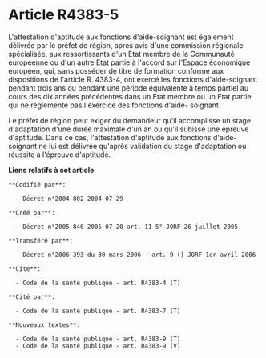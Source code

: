 # Article R4383-5

L'attestation d'aptitude aux fonctions d'aide-soignant est également délivrée par le préfet de région, après avis d'une
commission régionale spécialisée, aux ressortissants d'un Etat membre de la Communauté européenne ou d'un autre Etat partie à
l'accord sur l'Espace économique européen, qui, sans posséder de titre de formation conforme aux dispositions de l'article R.
4383-4, ont exercé les fonctions d'aide-soignant pendant trois ans ou pendant une période équivalente à temps partiel au
cours des dix années précédentes dans un Etat membre ou un Etat partie qui ne réglemente pas l'exercice des fonctions d'aide-
soignant.

Le préfet de région peut exiger du demandeur qu'il accomplisse un stage d'adaptation d'une durée maximale d'un an ou qu'il
subisse une épreuve d'aptitude. Dans ce cas, l'attestation d'aptitude aux fonctions d'aide-soignant ne lui est délivrée
qu'après validation du stage d'adaptation ou réussite à l'épreuve d'aptitude.

**Liens relatifs à cet article**

	**Codifié par**:

	  - Décret n°2004-802 2004-07-29

	**Créé par**:

	  - Décret n°2005-840 2005-07-20 art. 11 5° JORF 26 juillet 2005

	**Transféré par**:

	  - Décret n°2006-393 du 30 mars 2006 - art. 9 () JORF 1er avril 2006

	**Cite**:

	  - Code de la santé publique - art. R4383-4 (T)

	**Cité par**:

	  - Code de la santé publique - art. R4383-7 (T)

	**Nouveaux textes**:

	  - Code de la santé publique - art. R4383-9 (T)
	  - Code de la santé publique - art. R4383-9 (V)
